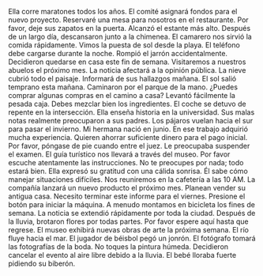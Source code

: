 Ella corre maratones todos los años.
El comité asignará fondos para el nuevo proyecto.
Reservaré una mesa para nosotros en el restaurante.
Por favor, deje sus zapatos en la puerta.
Alcanzó el estante más alto.
Después de un largo día, descansaron junto a la chimenea.
El camarero nos sirvió la comida rápidamente.
Vimos la puesta de sol desde la playa.
El teléfono debe cargarse durante la noche.
Rompió el jarrón accidentalmente.
Decidieron quedarse en casa este fin de semana.
Visitaremos a nuestros abuelos el próximo mes.
La noticia afectará a la opinión pública.
La nieve cubrió todo el paisaje.
Informará de sus hallazgos mañana.
El sol salió temprano esta mañana.
Caminaron por el parque de la mano.
¿Puedes comprar algunas compras en el camino a casa?
Levantó fácilmente la pesada caja.
Debes mezclar bien los ingredientes.
El coche se detuvo de repente en la intersección.
Ella enseña historia en la universidad.
Sus malas notas realmente preocuparon a sus padres.
Los pájaros vuelan hacia el sur para pasar el invierno.
Mi hermana nació en junio.
En ese trabajo adquirió mucha experiencia.
Quieren ahorrar suficiente dinero para el pago inicial.
Por favor, póngase de pie cuando entre el juez.
Le preocupaba suspender el examen.
El guía turístico nos llevará a través del museo.
Por favor escuche atentamente las instrucciones.
No te preocupes por nada; todo estará bien.
Ella expresó su gratitud con una cálida sonrisa.
Él sabe cómo manejar situaciones difíciles.
Nos reuniremos en la cafetería a las 10 AM.
La compañía lanzará un nuevo producto el próximo mes.
Planean vender su antigua casa.
Necesito terminar este informe para el viernes.
Presione el botón para iniciar la máquina.
A menudo montamos en bicicleta los fines de semana.
La noticia se extendió rápidamente por toda la ciudad.
Después de la lluvia, brotaron flores por todas partes.
Por favor espere aquí hasta que regrese.
El museo exhibirá nuevas obras de arte la próxima semana.
El río fluye hacia el mar.
El jugador de béisbol pegó un jonrón.
El fotógrafo tomará las fotografías de la boda.
No toques la pintura húmeda.
Decidieron cancelar el evento al aire libre debido a la lluvia.
El bebé lloraba fuerte pidiendo su biberón.
